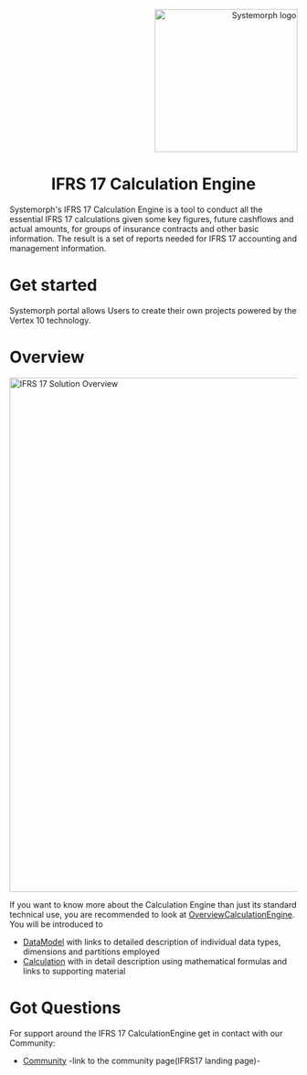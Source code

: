 <p align="right">
<img width="250" src="https://portal.systemorph.cloud/api/project/ifrs17ce/env/dc/file/download?path=Images/Systemorph_logo.png" alt="Systemorph logo">
</p>

<h1 align="center">IFRS 17 Calculation Engine</h1>

Systemorph's IFRS 17 Calculation Engine is a tool to conduct all the essential IFRS 17 calculations given some key figures, future cashflows and actual amounts, for groups of insurance contracts and other basic information. The result is a set of reports needed for IFRS 17 accounting and management information.

# Get started

Systemorph portal allows Users to create their own projects powered by the Vertex 10 technology. 

# Overview

<p align="left">
<img width="900" src="https://portal.systemorph.cloud/api/project/ifrs17ce/env/dc/file/download?path=Images/BigPicture.png" alt="IFRS 17 Solution Overview">
</p>


If you want to know more about the Calculation Engine than just its standard technical use, you are recommended to look at [OverviewCalculationEngine](OverviewCalculationEngine). 
You will be introduced to
- [DataModel](./DataModel/DataStructure) with links to detailed description of individual data types, dimensions and partitions employed
- [Calculation](./Import/ImportScopeCalculation) with in detail description using mathematical formulas and links to supporting material

# Got Questions

For support around the IFRS 17 CalculationEngine get in contact with our Community:

- [Community]() -link to the community page(IFRS17 landing page)- 